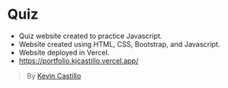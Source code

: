 # Quiz

- Quiz website created to practice Javascript.
- Website created using HTML, CSS, Bootstrap, and Javascript.
- Website deployed in Vercel.
- https://portfolio.kjcastillo.vercel.app/

> By [Kevin Castillo](https://www.linkedin.com/in/kevinjcastillo/)
